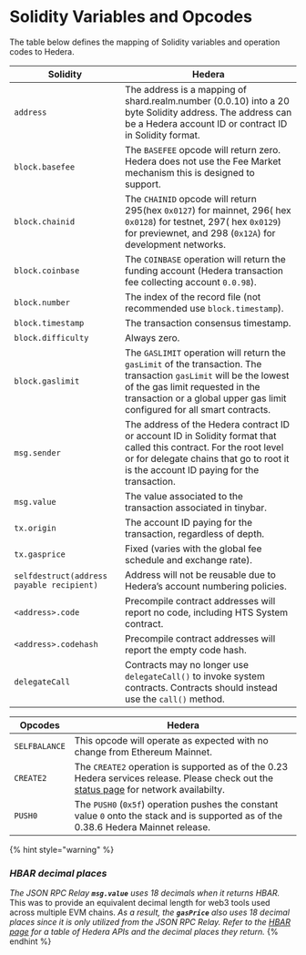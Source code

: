 # Solidity Variables and Opcodes

The table below defines the mapping of Solidity variables and operation codes to Hedera.

| Solidity                                  | Hedera                                                                                                                                                                                                                              |
| ----------------------------------------- | ----------------------------------------------------------------------------------------------------------------------------------------------------------------------------------------------------------------------------------- |
| `address`                                 | The address is a mapping of shard.realm.number (0.0.10) into a 20 byte Solidity address. The address can be a Hedera account ID or contract ID in Solidity format.                                                                  |
| `block.basefee`                           | The `BASEFEE` opcode will return zero. Hedera does not use the Fee Market mechanism this is designed to support.                                                                                                                    |
| `block.chainid`                           | The `CHAINID` opcode will return 295(hex `0x0127`) for mainnet, 296( hex `0x0128`) for testnet, 297( hex `0x0129`) for previewnet, and 298 (`0x12A`) for development networks.                                                      |
| `block.coinbase`                          | The `COINBASE` operation will return the funding account (Hedera transaction fee collecting account `0.0.98`).                                                                                                                      |
| `block.number`                            | The index of the record file (not recommended use `block.timestamp`).                                                                                                                                                               |
| `block.timestamp`                         | The transaction consensus timestamp.                                                                                                                                                                                                |
| `block.difficulty`                        | Always zero.                                                                                                                                                                                                                        |
| `block.gaslimit`                          | The `GASLIMIT` operation will return the `gasLimit` of the transaction. The transaction `gasLimit` will be the lowest of the gas limit requested in the transaction or a global upper gas limit configured for all smart contracts. |
| `msg.sender`                              | The address of the Hedera contract ID or account ID in Solidity format that called this contract. For the root level or for delegate chains that go to root it is the account ID paying for the transaction.                        |
| `msg.value`                               | The value associated to the transaction associated in tinybar.                                                                                                                                                                      |
| `tx.origin`                               | The account ID paying for the transaction, regardless of depth.                                                                                                                                                                     |
| `tx.gasprice`                             | Fixed (varies with the global fee schedule and exchange rate).                                                                                                                                                                      |
| `selfdestruct(address payable recipient)` | Address will not be reusable due to Hedera’s account numbering policies.                                                                                                                                                            |
| `<address>.code`                          | Precompile contract addresses will report no code, including HTS System contract.                                                                                                                                                   |
| `<address>.codehash`                      | Precompile contract addresses will report the empty code hash.                                                                                                                                                                      |
| `delegateCall`                            | Contracts may no longer use `delegateCall()` to invoke system contracts. Contracts should instead use the `call()` method.                                                                                                          |

| Opcodes       | Hedera                                                                                                                                                               |
| ------------- | -------------------------------------------------------------------------------------------------------------------------------------------------------------------- |
| `SELFBALANCE` | This opcode will operate as expected with no change from Ethereum Mainnet.                                                                                           |
| `CREATE2`     | The `CREATE2` operation is supported as of the 0.23 Hedera services release. Please check out the [status page](https://status.hedera.com/) for network availabilty. |
| `PUSH0`       | The `PUSH0` (`0x5f`) operation pushes the constant value `0` onto the stack and is supported as of the 0.38.6 Hedera Mainnet release.                                |

{% hint style="warning" %}
### _HBAR decimal places_

_The JSON RPC Relay **`msg.value`** uses 18 decimals when it returns HBAR._ This was to provide an equivalent decimal length for web3 tools used across multiple EVM chains. _As a result, the **`gasPrice`** also uses 18 decimal places since it is only utilized from the JSON RPC Relay. Refer to the_ [_HBAR page_](../../sdks-and-apis/sdks/hbars.md) _for a table of Hedera APIs and the decimal places they return._&#x20;
{% endhint %}
